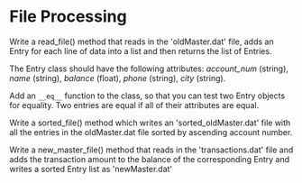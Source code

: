 # File Processing

Write a read_file() method that reads in the 'oldMaster.dat' file, adds an Entry for each line of data into a list and then returns the list of Entries.

The Entry class should have the following attributes: *account_num* (string), *name* (string), *balance* (float), *phone* (string), *city* (string).

Add an `__eq__` function to the class, so that you can test two Entry objects for equality. Two entries are equal if all of their attributes are equal.

Write a sorted_file() method which writes an 'sorted_oldMaster.dat' file with all the entries in the oldMaster.dat file sorted by ascending account number.

Write a new_master_file() method that reads in the 'transactions.dat' file and adds the transaction amount to the balance of the corresponding Entry and writes a sorted Entry list as 'newMaster.dat'


